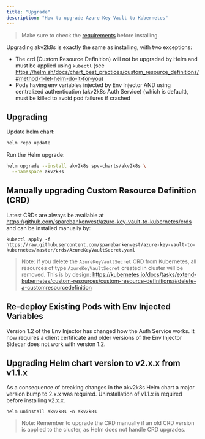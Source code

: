 ```yaml
---
title: "Upgrade"
description: "How to upgrade Azure Key Vault to Kubernetes"
---
```


> Make sure to check the [requirements](requirements) before installing.

Upgrading akv2k8s is exactly the same as installing, with two exceptions:

* The crd (Custom Resource Definition) will not be upgraded by Helm and must be applied using `kubectl` (see https://helm.sh/docs/chart_best_practices/custom_resource_definitions/#method-1-let-helm-do-it-for-you)
* Pods having env variables injected by Env Injector AND using centralized authentication (akv2k8s Auth Service) (which is default), must be killed to avoid pod failures if crashed

## Upgrading

Update helm chart:

```bash
helm repo update
```

Run the Helm upgrade:

```bash
helm upgrade --install akv2k8s spv-charts/akv2k8s \
  --namespace akv2k8s
```

## Manually upgrading Custom Resource Definition (CRD)

Latest CRDs are always be available at https://github.com/sparebankenvest/azure-key-vault-to-kubernetes/crds and can be installed manually by:

```
kubectl apply -f https://raw.githubusercontent.com/sparebankenvest/azure-key-vault-to-kubernetes/master/crds/AzureKeyVaultSecret.yaml
```

>Note: If you delete the `AzureKeyVaultSecret` CRD from Kubernetes, all resources of type `AzureKeyVaultSecret` created in cluster will be removed. This is by design: https://kubernetes.io/docs/tasks/extend-kubernetes/custom-resources/custom-resource-definitions/#delete-a-customresourcedefinition


## Re-deploy Existing Pods with Env Injected Variables

Version 1.2 of the Env Injector has changed how the Auth Service works. It now requires a client certificate and older versions of the Env Injector Sidecar does not work with version 1.2.

## Upgrading Helm chart version to v2.x.x from v1.1.x

As a consequence of breaking changes in the akv2k8s Helm chart a major version bump to 2.x.x was required.
Uninstallation of v1.1.x is required before installing v2.x.x.

```
helm uninstall akv2k8s -n akv2k8s
```

>Note: Remember to upgrade the CRD manually if an old CRD version is applied to the cluster, as Helm does not handle CRD upgrades.
